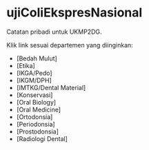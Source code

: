 # ujiColiEkspresNasional

Catatan pribadi untuk UKMP2DG.

Klik link sesuai departemen yang diinginkan:

- [Bedah Mulut]
- [Etika]
- [IKGA/Pedo]
- [IKGM/DPH]
- [IMTKG/Dental Material]
- [Konservasi]
- [Oral Biology]
- [Oral Medicine]
- [Ortodonsia]
- [Periodonsia]
- [Prostodonsia]
- [Radiologi Dental]
